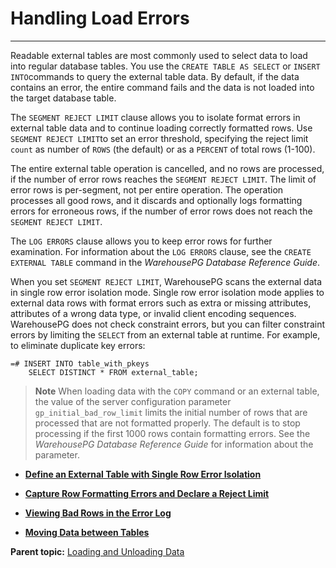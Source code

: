 # Handling Load Errors
---

Readable external tables are most commonly used to select data to load into regular database tables. You use the `CREATE TABLE AS SELECT` or `INSERT INTO`commands to query the external table data. By default, if the data contains an error, the entire command fails and the data is not loaded into the target database table.

The `SEGMENT REJECT LIMIT` clause allows you to isolate format errors in external table data and to continue loading correctly formatted rows. Use `SEGMENT REJECT LIMIT`to set an error threshold, specifying the reject limit `count` as number of `ROWS` \(the default\) or as a `PERCENT` of total rows \(1-100\).

The entire external table operation is cancelled, and no rows are processed, if the number of error rows reaches the `SEGMENT REJECT LIMIT`. The limit of error rows is per-segment, not per entire operation. The operation processes all good rows, and it discards and optionally logs formatting errors for erroneous rows, if the number of error rows does not reach the `SEGMENT REJECT LIMIT`.

The `LOG ERRORS` clause allows you to keep error rows for further examination. For information about the `LOG ERRORS` clause, see the `CREATE EXTERNAL TABLE` command in the *WarehousePG Database Reference Guide*.

When you set `SEGMENT REJECT LIMIT`, WarehousePG scans the external data in single row error isolation mode. Single row error isolation mode applies to external data rows with format errors such as extra or missing attributes, attributes of a wrong data type, or invalid client encoding sequences. WarehousePG does not check constraint errors, but you can filter constraint errors by limiting the `SELECT` from an external table at runtime. For example, to eliminate duplicate key errors:

```
=# INSERT INTO table_with_pkeys 
    SELECT DISTINCT * FROM external_table;

```

> **Note** When loading data with the `COPY` command or an external table, the value of the server configuration parameter `gp_initial_bad_row_limit` limits the initial number of rows that are processed that are not formatted properly. The default is to stop processing if the first 1000 rows contain formatting errors. See the *WarehousePG Database Reference Guide* for information about the parameter.

-   **[Define an External Table with Single Row Error Isolation](../../load/topics/g-define-an-external-table-with-single-row-error-isolation.html)**  

-   **[Capture Row Formatting Errors and Declare a Reject Limit](../../load/topics/g-create-an-error-table-and-declare-a-reject-limit.html)**  

-   **[Viewing Bad Rows in the Error Log](../../load/topics/g-viewing-bad-rows-in-the-error-table-or-error-log.html)**  

-   **[Moving Data between Tables](../../load/topics/g-moving-data-between-tables.html)**  


**Parent topic:** [Loading and Unloading Data](../../load/topics/g-loading-and-unloading-data.html)

